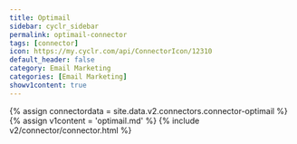 ```yaml
---
title: Optimail
sidebar: cyclr_sidebar
permalink: optimail-connector
tags: [connector]
icon: https://my.cyclr.com/api/ConnectorIcon/12310
default_header: false
category: Email Marketing
categories: [Email Marketing]
showv1content: true
---
```

{% assign connectordata = site.data.v2.connectors.connector-optimail %}
{% assign v1content = 'optimail.md' %}
{% include v2/connector/connector.html %}	